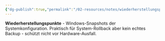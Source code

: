```yaml
---
{"dg-publish":true,"permalink":"/02-resources/notes/wiederherstellungspunkte/","tags":["system/snapshot","windows/wiederherstellung"],"noteIcon":"","updated":"2025-08-28T20:50:30.000+02:00"}
---
```



**Wiederherstellungspunkte** - Windows-Snapshots der Systemkonfiguration.
Praktisch für System-Rollback aber kein echtes Backup - schützt nicht vor Hardware-Ausfall.
